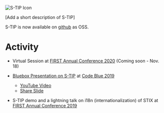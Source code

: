 ![S-TIP Icon](https://avatars1.githubusercontent.com/u/48343036?s=200&v=4)

[Add a short description of S-TIP]

S-TIP is now available on [github](https://github.com/s-tip) as OSS.

# Activity

* Virtual Session at [FIRST Annual Conference 2020](https://www.first.org/conference/2020/) (Coming soon - Nov. 18)


* [Bluebox Presentation on S-TIP](https://codeblue.jp/2019/en/bluebox/S-TIP/) at [Code Blue 2019](https://codeblue.jp/2019/en/)
  * [YouTube Video](https://www.youtube.com/watch?v=pk1LhdSu350)
  * [Share Slide](https://www.slideshare.net/codeblue_jp/cb19-seamless-threat-intelligence-platform-stip-by-koji-yamada-toshitaka-satomi)

* S-TIP demo and a lightning talk on i18n (internationalization) of STIX at [FIRST Annual Conference 2019](https://www.first.org/conference/2019/)
